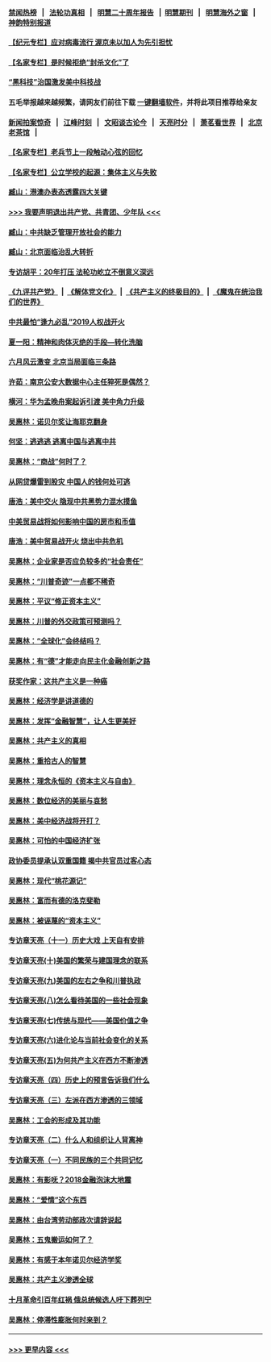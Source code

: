#### [禁闻热榜](热点新闻.md?=0)  &nbsp;&nbsp;|&nbsp;&nbsp; [法轮功真相](https://github.com/gfw-breaker/truth/blob/master/README.md?=0) &nbsp;&nbsp;|&nbsp;&nbsp; [明慧二十周年报告](https://github.com/gfw-breaker/mh-reports/blob/master/README.md?=0) &nbsp;&nbsp;|&nbsp;&nbsp;[明慧期刊](https://github.com/gfw-breaker/mh-qikan) &nbsp;&nbsp;|&nbsp;&nbsp; [明慧海外之窗](https://github.com/gfw-breaker/mh-news/blob/master/README.md?=0) &nbsp;&nbsp;|&nbsp;&nbsp; [神韵特别报道](https://github.com/gfw-breaker/mh-news/blob/master/shenyun.md?=0)
#### [【纪元专栏】应对病毒流行 渥京未以加人为先引担忧](../pages/nsc423/n11875714.md?t=02250202) 
#### [【名家专栏】是时候拒绝“封杀文化”了](../pages/nsc423/n11814093.md?t=02250202) 
#### [“黑科技”治国激发美中科技战](../pages/nsc423/n11638056.md?t=02250202) 
#### 五毛举报越来越频繁，请网友们前往下载 [一键翻墙软件](https://github.com/gfw-breaker/ssr-accounts)，并将此项目推荐给亲友
#### [新闻拍案惊奇](https://github.com/gfw-breaker/banned-news/blob/master/pages/link4.md) &nbsp;&nbsp;|&nbsp;&nbsp; [江峰时刻](https://github.com/gfw-breaker/banned-news/blob/master/pages/link4.md) &nbsp;&nbsp;|&nbsp;&nbsp; [文昭谈古论今](https://github.com/gfw-breaker/banned-news/blob/master/pages/link4.md) &nbsp;&nbsp;|&nbsp;&nbsp; [天亮时分](https://github.com/gfw-breaker/banned-news/blob/master/pages/link4.md) &nbsp;&nbsp;|&nbsp;&nbsp; [萧茗看世界](https://github.com/gfw-breaker/banned-news/blob/master/pages/link4.md) &nbsp;&nbsp;|&nbsp;&nbsp; [北京老茶馆](https://github.com/gfw-breaker/banned-news/blob/master/pages/link4.md) &nbsp;&nbsp;|&nbsp;&nbsp; 
#### [【名家专栏】老兵节上一段触动心弦的回忆](../pages/nsc423/n11646016.md?t=02250202) 
#### [【名家专栏】公立学校的起源：集体主义与失败](../pages/nsc423/n11601833.md?t=02250202) 
#### [臧山：港澳办表态透露四大关键](../pages/nsc423/n11421628.md?t=02250202) 
#### [>>> 我要声明退出共产党、共青团、少年队 <<<](https://github.com/begood0513/goodnews/blob/master/quit/letter.md) 
#### [臧山：中共缺乏管理开放社会的能力](../pages/nsc423/n11407457.md?t=02250202) 
#### [臧山：北京面临治乱大转折](../pages/nsc423/n11406895.md?t=02250202) 
#### [专访胡平：20年打压 法轮功屹立不倒意义深远](../pages/nsc423/n11398800.md?t=02250202) 
#### [《九评共产党》](https://github.com/begood0513/9ping.md/blob/master/README.md) &nbsp;|&nbsp; [《解体党文化》](../../../../jtdwh.md/blob/master/README.md)  &nbsp;|&nbsp; [《共产主义的终极目的》](../../../../gczydzjmd.md/blob/master/README.md) &nbsp;|&nbsp; [《魔鬼在统治我们的世界》](../../../../mgztzwmdsj.md/blob/master/README.md) 
#### [中共最怕“逢九必乱”2019人权战开火](../pages/nsc423/n11385248.md?t=02250202) 
#### [夏一阳：精神和肉体灭绝的手段—转化洗脑](../pages/nsc423/n11368250.md?t=02250202) 
#### [六月风云激变 北京当局面临三条路](../pages/nsc423/n11313668.md?t=02250202) 
#### [许茹：南京公安大数据中心主任猝死是偶然？](../pages/nsc423/n11064744.md?t=02250202) 
#### [横河：华为孟晚舟案起诉引渡 美中角力升级](../pages/nsc423/n11027230.md?t=02250202) 
#### [吴惠林：诺贝尔奖让海耶克翻身](../pages/nsc423/n10890049.md?t=02250202) 
#### [何坚：逃逃逃 逃离中国与逃离中共](../pages/nsc423/n10592891.md?t=02250202) 
#### [吴惠林：“商战”何时了？](../pages/nsc423/n10573558.md?t=02250202) 
#### [从网贷爆雷到股灾 中国人的钱何处可逃](../pages/nsc423/n10572800.md?t=02250202) 
#### [唐浩：美中交火 隐现中共黑势力混水摸鱼](../pages/nsc423/n10544040.md?t=02250202) 
#### [中美贸易战将如何影响中国的房市和币值](../pages/nsc423/n10543697.md?t=02250202) 
#### [唐浩：美中贸易战开火 烧出中共危机](../pages/nsc423/n10540126.md?t=02250202) 
#### [吴惠林：企业家是否应负较多的“社会责任”](../pages/nsc423/n10535022.md?t=02250202) 
#### [吴惠林：“川普奇迹”一点都不稀奇](../pages/nsc423/n10512808.md?t=02250202) 
#### [吴惠林：平议“修正资本主义”](../pages/nsc423/n10495724.md?t=02250202) 
#### [吴惠林：川普的外交政策可预测吗？](../pages/nsc423/n10462387.md?t=02250202) 
#### [吴惠林：“全球化”会终结吗？](../pages/nsc423/n10452838.md?t=02250202) 
#### [吴惠林：有“德”才能走向民主化金融创新之路](../pages/nsc423/n10432292.md?t=02250202) 
#### [获奖作家：这共产主义是一种癌](../pages/nsc423/n10431541.md?t=02250202) 
#### [吴惠林：经济学是讲道德的](../pages/nsc423/n10398014.md?t=02250202) 
#### [吴惠林：发挥“金融智慧”，让人生更美好](../pages/nsc423/n10375019.md?t=02250202) 
#### [吴惠林：共产主义的真相](../pages/nsc423/n10351394.md?t=02250202) 
#### [吴惠林：重拾古人的智慧](../pages/nsc423/n10337691.md?t=02250202) 
#### [吴惠林：理念永恒的《资本主义与自由》](../pages/nsc423/n10316274.md?t=02250202) 
#### [吴惠林：数位经济的美丽与哀愁](../pages/nsc423/n10292946.md?t=02250202) 
#### [吴惠林：美中经济战将开打？](../pages/nsc423/n10258825.md?t=02250202) 
#### [吴惠林：可怕的中国经济扩张](../pages/nsc423/n10219147.md?t=02250202) 
#### [政协委员提承认双重国籍 揭中共官员过客心态](../pages/nsc423/n10208809.md?t=02250202) 
#### [吴惠林：现代“桃花源记”](../pages/nsc423/n10185234.md?t=02250202) 
#### [吴惠林：富而有德的洛克斐勒](../pages/nsc423/n10142264.md?t=02250202) 
#### [吴惠林：被诬蔑的“资本主义”](../pages/nsc423/n10124816.md?t=02250202) 
#### [专访章天亮（十一）历史大戏 上天自有安排](../pages/nsc423/n10094905.md?t=02250202) 
#### [专访章天亮(十)美国的繁荣与建国理念的联系](../pages/nsc423/n10094899.md?t=02250202) 
#### [专访章天亮(九)美国的左右之争和川普执政](../pages/nsc423/n10094889.md?t=02250202) 
#### [专访章天亮(八)怎么看待美国的一些社会现象](../pages/nsc423/n10094857.md?t=02250202) 
#### [专访章天亮(七)传统与现代——美国价值之争](../pages/nsc423/n10093140.md?t=02250202) 
#### [专访章天亮(六)进化论与当前社会变化的关系](../pages/nsc423/n10092036.md?t=02250202) 
#### [专访章天亮(五)为何共产主义在西方不断渗透](../pages/nsc423/n10083620.md?t=02250202) 
#### [专访章天亮（四）历史上的预言告诉我们什么](../pages/nsc423/n10083606.md?t=02250202) 
#### [专访章天亮（三）左派在西方渗透的三领域](../pages/nsc423/n10081115.md?t=02250202) 
#### [吴惠林：工会的形成及其功能](../pages/nsc423/n10080633.md?t=02250202) 
#### [专访章天亮（二）什么人和组织让人背离神](../pages/nsc423/n10076637.md?t=02250202) 
#### [专访章天亮（一）不同民族的三个共同记忆](../pages/nsc423/n10074188.md?t=02250202) 
#### [吴惠林：有影呒？2018金融泡沫大地震](../pages/nsc423/n10040534.md?t=02250202) 
#### [吴惠林：“爱情”这个东西](../pages/nsc423/n10019423.md?t=02250202) 
#### [吴惠林：由台湾劳动部政次请辞说起](../pages/nsc423/n9979679.md?t=02250202) 
#### [吴惠林：五鬼搬运如何了？](../pages/nsc423/n9925338.md?t=02250202) 
#### [吴惠林：有感于本年诺贝尔经济学奖](../pages/nsc423/n9871883.md?t=02250202) 
#### [吴惠林：共产主义渗透全球](../pages/nsc423/n9812748.md?t=02250202) 
#### [十月革命引百年红祸 俄总统候选人吁下葬列宁](../pages/nsc423/n9810182.md?t=02250202) 
#### [吴惠林：停滞性膨胀何时来到？](../pages/nsc423/n9764136.md?t=02250202) 

----
#### [ >>> 更早内容 <<< ](../indexes/nsc423-earlier.md)
